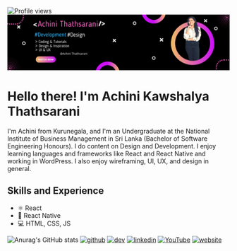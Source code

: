 ![Profile views](https://gpvc.arturio.dev/Achinit99) 
![Design and Development](https://github.com/Achinit99/Achinit99/blob/main/Untitled%20design%20(2).png)

# Hello there! I'm Achini Kawshalya Thathsarani

I'm Achini from Kurunegala, and I'm an Undergraduate at the National Institute of Business Management in Sri Lanka (Bachelor of Software Engineering Honours). I do content on Design and Development. I enjoy learning languages and frameworks like React and React Native and working in WordPress. I also enjoy wireframing, UI, UX, and design in general.

## Skills and Experience
* ⚛️ React
* 📱  React Native
* 💻 HTML, CSS, JS 

![Anurag's GitHub stats](https://github-readme-stats.vercel.app/api?username=Achinit99&theme=jolly&show_icons=true)
[<img src='https://cdn.jsdelivr.net/npm/simple-icons@3.0.1/icons/github.svg' alt='github' height='40'>](https://github.com/Achinit99)  [<img src='https://cdn.jsdelivr.net/npm/simple-icons@3.0.1/icons/dev-dot-to.svg' alt='dev' height='40'>](https://dev.to/Achinit99)  [<img src='https://cdn.jsdelivr.net/npm/simple-icons@3.0.1/icons/linkedin.svg' alt='linkedin' height='40'>](https://www.linkedin.com/in/Achinit99/)  [<img src='https://cdn.jsdelivr.net/npm/simple-icons@3.0.1/icons/youtube.svg' alt='YouTube' height='40'>](https://www.youtube.com/channel/Achinit99)  [<img src='https://cdn.jsdelivr.net/npm/simple-icons@3.0.1/icons/icloud.svg' alt='website' height='40'>](Achinit99) 
